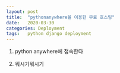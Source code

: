 ```yaml
---
layout: post
title:  "pythonanywhere을 이용한 무료 호스팅"
date:   2020-03-30
categories: Deployment
tags:	python django deployment
---
```

1. python anywhere에 접속한다

2. 뭐시기뭐시기
